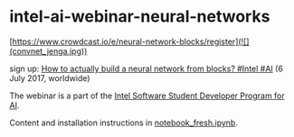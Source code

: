 # intel-ai-webinar-neural-networks

[https://www.crowdcast.io/e/neural-network-blocks/register](![](convnet_jenga.jpg))

sign up: [How to actually build a neural network from blocks? #Intel #AI](https://www.crowdcast.io/e/neural-network-blocks/register) (6 July 2017, worldwide)

The webinar is a part of the [Intel Software Student Developer Program for AI](https://software.intel.com/en-us/experts/ambassadors).

Content and installation instructions in [notebook_fresh.ipynb](https://github.com/deepsense-io/intel-ai-webinar-neural-networks/blob/master/notebook_fresh.ipynb).
